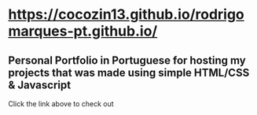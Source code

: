 # https://cocozin13.github.io/rodrigomarques-pt.github.io/

## Personal Portfolio in Portuguese for hosting my projects that was made using simple HTML/CSS & Javascript
Click the link above to check out
